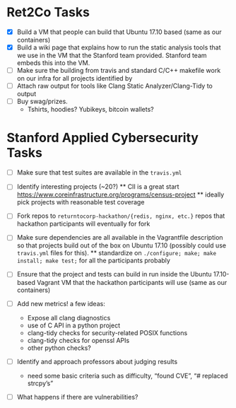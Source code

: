 Ret2Co Tasks
==

- [x] Build a VM that people can build that Ubuntu 17.10 based (same as our containers)
- [x] Build a wiki page that explains how to run the static analysis tools that we use in the VM that the Stanford team provided. Stanford team embeds this into the VM.
- [ ] Make sure the building from travis and standard C/C++ makefile work on our infra for all projects identified by 
- [ ] Attach raw output for tools like Clang Static Analyzer/Clang-Tidy to output
- [ ] Buy swag/prizes. 
  * Tshirts, hoodies? Yubikeys, bitcoin wallets?

Stanford Applied Cybersecurity Tasks
==

- [ ] Make sure that test suites are available in the `travis.yml`
- [ ] Identify interesting projects (~20?)
   ** CII is a great start https://www.coreinfrastructure.org/programs/census-project
   ** ideally pick projects with reasonable test coverage
- [ ] Fork repos to `returntocorp-hackathon/{redis, nginx, etc.}` repos that hackathon participants will eventually for fork
- [ ] Make sure dependencies are all available in the Vagrantfile description so that projects build out of the box on Ubuntu 17.10 (possibly could use `travis.yml` files for this).
   ** standardize on `./configure; make; make install; make test;` for all the participants probably
- [ ] Ensure that the project and tests can build in run inside the Ubuntu 17.10-based Vagrant VM that the hackathon participants will use (same as our containers)

- [ ] Add new metrics! a few ideas:
  * Expose all clang diagnostics
  * use of C API in a python project
  * clang-tidy checks for security-related POSIX functions
  * clang-tidy checks for openssl APIs
  * other python checks?

- [ ] Identify and approach professors about judging results
  * need some basic criteria such as difficulty, “found CVE”, “# replaced strcpy’s” 

- [ ] What happens if there are vulnerabilities?


